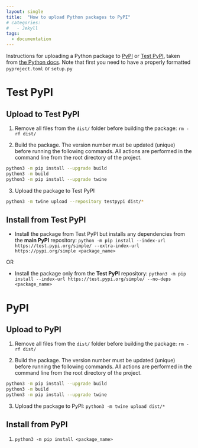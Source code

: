 ```yaml
---
layout: single
title:  "How to upload Python packages to PyPI"
# categories: 
#   - Jekyll
tags:
  - documentation
---
```


Instructions for uploading a Python package to [PyPI](https://pypi.org) or [Test PyPI](https://test.pypi.org), taken from [the Python docs](https://packaging.python.org/en/latest/tutorials/packaging-projects/). Note that first you need to have a properly formatted `pyproject.toml` or `setup.py`

# Test PyPI
## Upload to Test PyPI
1. Remove all files from the `dist/` folder before building the package: `rm -rf dist/`

2. Build the package. The version number must be updated (unique) before running the following commands. All actions are performed in the command line from the root directory of the project.
```bash
python3 -m pip install --upgrade build
python3 -m build
python3 -m pip install --upgrade twine
```

3. Upload the package to Test PyPI
```bash
python3 -m twine upload --repository testpypi dist/*
```

## Install from Test PyPI
- Install the package from Test PyPI but installs any dependencies from the **main PyPI** repository: `python -m pip install --index-url https://test.pypi.org/simple/ --extra-index-url https://pypi.org/simple <package_name>`

OR

- Install the package only from the **Test PyPI** repository: `python3 -m pip install --index-url https://test.pypi.org/simple/ --no-deps <package_name>`

# PyPI
## Upload to PyPI
1. Remove all files from the `dist/` folder before building the package: `rm -rf dist/`

2. Build the package. The version number must be updated (unique) before running the following commands. All actions are performed in the command line from the root directory of the project.
```bash
python3 -m pip install --upgrade build
python3 -m build
python3 -m pip install --upgrade twine
```

3. Upload the package to PyPI: `python3 -m twine upload dist/*`

## Install from PyPI
1. `python3 -m pip install <package_name>`